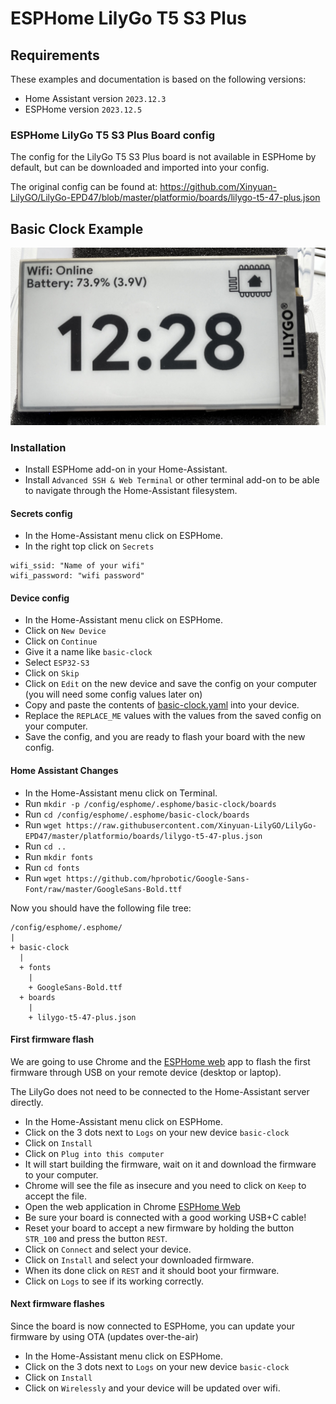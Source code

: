 # ESPHome LilyGo T5 S3 Plus

## Requirements
These examples and documentation is based on the following versions:

* Home Assistant version `2023.12.3`
* ESPHome version `2023.12.5`

### ESPHome LilyGo T5 S3 Plus Board config
The config for the LilyGo T5 S3 Plus board is not available in ESPHome by default, but can be downloaded and imported into your config.

The original config can be found at: https://github.com/Xinyuan-LilyGO/LilyGo-EPD47/blob/master/platformio/boards/lilygo-t5-47-plus.json


## Basic Clock Example
![basic-clock-exmaple](./assets/basic-clock.jpg)

### Installation

* Install ESPHome add-on in your Home-Assistant.
* Install `Advanced SSH & Web Terminal` or other terminal add-on to be able to navigate through the Home-Assistant filesystem.

#### Secrets config
* In the Home-Assistant menu click on ESPHome.
* In the right top click on `Secrets`

```
wifi_ssid: "Name of your wifi"
wifi_password: "wifi password"
```

#### Device config

* In the Home-Assistant menu click on ESPHome.
* Click on `New Device`
* Click on `Continue`
* Give it a name like `basic-clock`
* Select `ESP32-S3`
* Click on `Skip`
* Click on `Edit` on the new device and save the config on your computer (you will need some config values later on)
* Copy and paste the contents of [basic-clock.yaml](basic-clock.yaml) into your device.
* Replace the `REPLACE_ME` values with the values from the saved config on your computer.
* Save the config, and you are ready to flash your board with the new config.

#### Home Assistant Changes
* In the Home-Assistant menu click on Terminal.
* Run `mkdir -p /config/esphome/.esphome/basic-clock/boards`
* Run `cd /config/esphome/.esphome/basic-clock/boards`
* Run `wget https://raw.githubusercontent.com/Xinyuan-LilyGO/LilyGo-EPD47/master/platformio/boards/lilygo-t5-47-plus.json`
* Run `cd ..`
* Run `mkdir fonts`
* Run `cd fonts`
* Run `wget https://github.com/hprobotic/Google-Sans-Font/raw/master/GoogleSans-Bold.ttf`

Now you should have the following file tree:

```
/config/esphome/.esphome/
|
+ basic-clock
  |
  + fonts
    |
    + GoogleSans-Bold.ttf
  + boards
    |
    + lilygo-t5-47-plus.json
```


#### First firmware flash
We are going to use Chrome and the [ESPHome web](https://web.esphome.io/) app to flash the first firmware through USB on your remote device (desktop or laptop). 

The LilyGo does not need to be connected to the Home-Assistant server directly.

* In the Home-Assistant menu click on ESPHome.
* Click on the 3 dots next to `Logs` on your new device `basic-clock`
* Click on `Install`
* Click on `Plug into this computer`
* It will start building the firmware, wait on it and download the firmware to your computer. 
* Chrome will see the file as insecure and you need to click on `Keep` to accept the file.
* Open the web application in Chrome [ESPHome Web](https://web.esphome.io/?dashboard_install)
* Be sure your board is connected with a good working USB+C cable!
* Reset your board to accept a new firmware by holding the button `STR_100` and press the button `REST`.
* Click on `Connect` and select your device.
* Click on `Install` and select your downloaded firmware.
* When its done click on `REST` and it should boot your firmware.
* Click on `Logs` to see if its working correctly.

#### Next firmware flashes
Since the board is now connected to ESPHome, you can update your firmware by using OTA (updates over-the-air)

* In the Home-Assistant menu click on ESPHome.
* Click on the 3 dots next to `Logs` on your new device `basic-clock`
* Click on `Install`
* Click on `Wirelessly` and your device will be updated over wifi.

